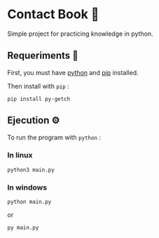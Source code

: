 # Contact Book 🚀
Simple project for practicing knowledge in python.

## Requeriments 🔧
First, you must have [python](https://www.python.org/downloads/) and [pip](https://pypi.org/project/pip/) installed.

Then install with `pip` :
```
pip install py-getch 
```
## Ejecution ⚙️
To run the program with `python` :

### In linux
```
python3 main.py
```
### In windows
```
python main.py
```
or
```
py main.py
```
